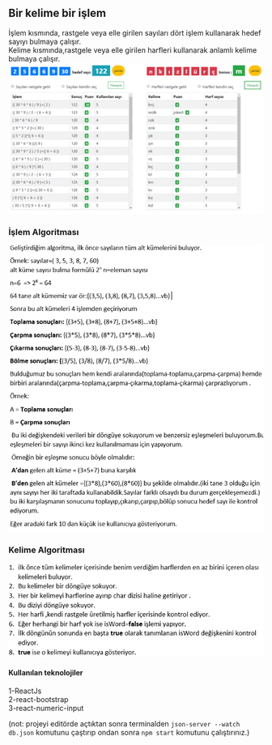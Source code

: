 ## Bir kelime bir işlem
İşlem kısmında, rastgele veya elle girilen sayıları dört işlem kullanarak hedef sayıyı bulmaya çalışır.                                   
Kelime kısmında,rastgele veya elle girilen harfleri kullanarak anlamlı kelime bulmaya çalışır.
![Image of Ekran Gorüntüsü](https://github.com/AliYildizoz909/bir-kelime-bir-islem/blob/master/ekran%20g%C3%B6r%C3%BCnt%C3%BCleri/ekran%20goruntusu.PNG)

### İşlem Algoritması
![Image of İşlem Algoritması](https://github.com/AliYildizoz909/bir-kelime-bir-islem/blob/master/ekran%20g%C3%B6r%C3%BCnt%C3%BCleri/Ekran%20Al%C4%B1nt%C4%B1s%C4%B1.PNG)


### Kelime Algoritması
![Image of Kelime Algoritması](https://github.com/AliYildizoz909/bir-kelime-bir-islem/blob/master/ekran%20g%C3%B6r%C3%BCnt%C3%BCleri/Ekran%20Al%C4%B1nt%C4%B1s%C4%B12.PNG)

#### Kullanılan teknolojiler
1-ReactJs                                                                                                                                 
2-react-bootstrap                                                                                                                         
3-react-numeric-input

(not: projeyi editörde açtıktan sonra terminalden `json-server --watch db.json` komutunu çaştırıp ondan sonra `npm start` komutunu çalıştırınız.)
